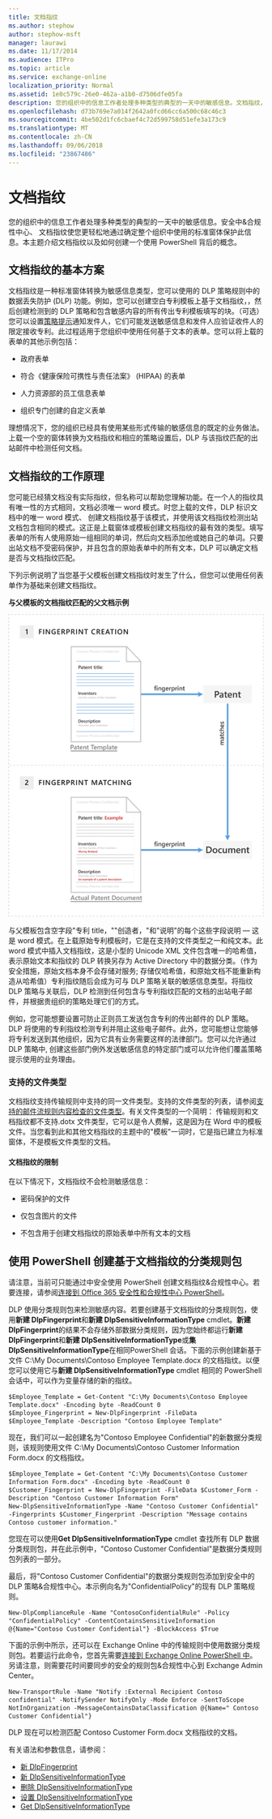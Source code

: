 ```yaml
---
title: 文档指纹
ms.author: stephow
author: stephow-msft
manager: laurawi
ms.date: 11/17/2014
ms.audience: ITPro
ms.topic: article
ms.service: exchange-online
localization_priority: Normal
ms.assetid: 1e0c579c-26e0-462a-a1b0-d7506dfe05fa
description: 您的组织中的信息工作者处理多种类型的典型的一天中的敏感信息。文档指纹，使您更轻松地通过确定整个组织中使用的标准窗体保护此信息。本主题介绍文档指纹以及如何创建一个使用 PowerShell 背后的概念。
ms.openlocfilehash: d73b769e7a014f2642a0fcd66cc6a500c68c46c3
ms.sourcegitcommit: 4be502d1fc6cbaef4c72d599758d51efe3a173c9
ms.translationtype: MT
ms.contentlocale: zh-CN
ms.lasthandoff: 09/06/2018
ms.locfileid: "23867486"
---
```

# <a name="document-fingerprinting"></a>文档指纹

您的组织中的信息工作者处理多种类型的典型的一天中的敏感信息。安全中&amp;合规性中心、 文档指纹使您更轻松地通过确定整个组织中使用的标准窗体保护此信息。本主题介绍文档指纹以及如何创建一个使用 PowerShell 背后的概念。
  
## <a name="basic-scenario-for-document-fingerprinting"></a>文档指纹的基本方案

文档指纹是一种标准窗体转换为敏感信息类型，您可以使用的 DLP 策略规则中的数据丢失防护 (DLP) 功能。例如，您可以创建空白专利模板上基于文档指纹，，然后创建检测到的 DLP 策略和包含敏感内容的所有传出专利模板填写的块。（可选） 您可以设置[策略提示](use-notifications-and-policy-tips.md)通知发件人，它们可能发送敏感信息和发件人应验证收件人的限定接收专利。此过程适用于您组织中使用任何基于文本的表单。您可以将上载的表单的其他示例包括： 
  
- 政府表单
    
- 符合《健康保险可携性与责任法案》 (HIPAA) 的表单
    
- 人力资源部的员工信息表单
    
- 组织专门创建的自定义表单
    
理想情况下，您的组织已经具有使用某些形式传输的敏感信息的既定的业务做法。上载一个空的窗体转换为文档指纹和相应的策略设置后，DLP 与该指纹匹配的出站邮件中检测任何文档。
  
## <a name="how-document-fingerprinting-works"></a>文档指纹的工作原理

您可能已经猜文档没有实际指纹，但名称可以帮助您理解功能。在一个人的指纹具有唯一性的方式相同，文档必须唯一 word 模式。时您上载的文件，DLP 标识文档中的唯一 word 模式、 创建文档指纹基于该模式，并使用该文档指纹检测出站文档包含相同的模式。这正是上载窗体或模板创建文档指纹的最有效的类型。填写表单的所有人使用原始一组相同的单词，然后向文档添加他或她自己的单词。只要出站文档不受密码保护，并且包含的原始表单中的所有文本，DLP 可以确定文档是否与文档指纹匹配。
  
下列示例说明了当您基于父模板创建文档指纹时发生了什么，但您可以使用任何表单作为基础来创建文档指纹。
  
**与父模板的文档指纹匹配的父文档示例**

![Document_Fingerprinting_diagram.png](media/Document_Fingerprinting_diagram.png)
  
与父模板包含空字段"专利 title，""创造者，"和"说明"的每个这些字段说明 — 这是 word 模式。在上载原始专利模板时，它是在支持的文件类型之一和纯文本。此 word 模式中插入文档指纹，这是小型的 Unicode XML 文件包含唯一的哈希值，表示原始文本和指纹的 DLP 转换另存为 Active Directory 中的数据分类。（作为安全措施，原始文档本身不会存储对服务; 存储仅哈希值，和原始文档不能重新构造从哈希值）专利指纹随后会成为可与 DLP 策略关联的敏感信息类型。将指纹 DLP 策略与关联后，DLP 检测到任何包含与专利指纹匹配的文档的出站电子邮件，并根据贵组织的策略处理它们的方式。 

例如，您可能想要设置可防止正则员工发送包含专利的传出邮件的 DLP 策略。DLP 将使用的专利指纹检测专利并阻止这些电子邮件。此外，您可能想让您能够将专利发送到其他组织，因为它具有业务需要这样的法律部门。您可以允许通过 DLP 策略中, 创建这些部门例外发送敏感信息的特定部门或可以允许他们覆盖策略提示使用的业务理由。
  
### <a name="supported-file-types"></a>支持的文件类型

文档指纹支持传输规则中支持的同一文件类型。支持的文件类型的列表，请参阅[支持的邮件流规则内容检查的文件类型](https://docs.microsoft.com/en-us/exchange/security-and-compliance/mail-flow-rules/inspect-message-attachments#supported-file-types-for-mail-flow-rule-content-inspection)。有关文件类型的一个简明： 传输规则和文档指纹都不支持.dotx 文件类型，它可以是令人费解，这是因为在 Word 中的模板文件。当您看到此和其他文档指纹的主题中的"模板"一词时，它是指已建立为标准窗体，不是模板文件类型的文档。
  
#### <a name="limitations-of-document-fingerprinting"></a>文档指纹的限制

在以下情况下，文档指纹不会检测敏感信息：
  
- 密码保护的文件
    
- 仅包含图片的文件
    
- 不包含用于创建文档指纹的原始表单中所有文本的文档
    
## <a name="use-powershell-to-create-a-classification-rule-package-based-on-document-fingerprinting"></a>使用 PowerShell 创建基于文档指纹的分类规则包

请注意，当前可只能通过中安全使用 PowerShell 创建文档指纹&amp;合规性中心。若要连接，请参阅[连接到 Office 365 安全性和合规性中心 PowerShell](https://docs.microsoft.com/en-us/powershell/exchange/office-365-scc/connect-to-scc-powershell/connect-to-scc-powershell)。

DLP 使用分类规则包来检测敏感内容。若要创建基于文档指纹的分类规则包，使用**新建 DlpFingerprint**和**新建 DlpSensitiveInformationType** cmdlet。**新建 DlpFingerprint**的结果不会存储外部数据分类规则，因为您始终都运行**新建 DlpFingerprint**和**新建 DlpSensitiveInformationType**或**集 DlpSensitiveInformationType**在相同PowerShell 会话。下面的示例创建新基于文件 C:\My Documents\Contoso Employee Template.docx 的文档指纹。以便您可以使用它与**新建 DlpSensitiveInformationType** cmdlet 相同的 PowerShell 会话中，可以作为变量存储的新的指纹。 
  
```
$Employee_Template = Get-Content "C:\My Documents\Contoso Employee Template.docx" -Encoding byte -ReadCount 0
$Employee_Fingerprint = New-DlpFingerprint -FileData $Employee_Template -Description "Contoso Employee Template"
```

现在，我们可以一起创建名为"Contoso Employee Confidential"的新数据分类规则，该规则使用文件 C:\My Documents\Contoso Customer Information Form.docx 的文档指纹。
  
```
$Employee_Template = Get-Content "C:\My Documents\Contoso Customer Information Form.docx" -Encoding byte -ReadCount 0
$Customer_Fingerprint = New-DlpFingerprint -FileData $Customer_Form -Description "Contoso Customer Information Form"
New-DlpSensitiveInformationType -Name "Contoso Customer Confidential" -Fingerprints $Customer_Fingerprint -Description "Message contains Contoso customer information." 
```

您现在可以使用**Get DlpSensitiveInformationType** cmdlet 查找所有 DLP 数据分类规则包，并在此示例中，"Contoso Customer Confidential"是数据分类规则包列表的一部分。 
  
最后，将"Contoso Customer Confidential"的数据分类规则包添加到安全中的 DLP 策略&amp;合规性中心。本示例向名为"ConfidentialPolicy"的现有 DLP 策略规则。

```
New-DlpComplianceRule -Name "ContosoConfidentialRule" -Policy "ConfidentialPolicy" -ContentContainsSensitiveInformation @{Name="Contoso Customer Confidential"} -BlockAccess $True
```

下面的示例中所示，还可以在 Exchange Online 中的传输规则中使用数据分类规则包。若要运行此命令，您首先需要[连接到 Exchange Online PowerShell 中](https://docs.microsoft.com/en-us/powershell/exchange/exchange-online/connect-to-exchange-online-powershell/connect-to-exchange-online-powershell)。另请注意，则需要花时间要同步的安全的规则包&amp;合规性中心到 Exchange Admin Center。
  
```
New-TransportRule -Name "Notify :External Recipient Contoso confidential" -NotifySender NotifyOnly -Mode Enforce -SentToScope NotInOrganization -MessageContainsDataClassification @{Name=" Contoso Customer Confidential"}

```

DLP 现在可以检测匹配 Contoso Customer Form.docx 文档指纹的文档。
  
有关语法和参数信息，请参阅：

- [新 DlpFingerprint](https://docs.microsoft.com/powershell/module/exchange/policy-and-compliance-dlp/New-DlpFingerprint)
- [新 DlpSensitiveInformationType](https://docs.microsoft.com/powershell/module/exchange/policy-and-compliance-dlp/New-DlpSensitiveInformationType)
- [删除 DlpSensitiveInformationType](https://docs.microsoft.com/powershell/module/exchange/policy-and-compliance-dlp/Remove-DlpSensitiveInformationType)
- [设置 DlpSensitiveInformationType](https://docs.microsoft.com/powershell/module/exchange/policy-and-compliance-dlp/Set-DlpSensitiveInformationType)
- [Get DlpSensitiveInformationType](https://docs.microsoft.com/powershell/module/exchange/policy-and-compliance-dlp/Get-DlpSensitiveInformationType)
